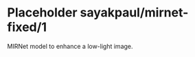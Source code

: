 # Placeholder sayakpaul/mirnet-fixed/1
MIRNet model to enhance a low-light image.

<!-- dataset: lol -->
<!-- task: image-super-resolution -->
<!-- network-architecture: other -->
<!-- fine-tunable: false -->
<!-- license: apache-2.0 -->